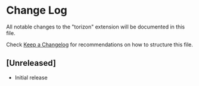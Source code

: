 # Change Log

All notable changes to the "torizon" extension will be documented in this file.

Check [Keep a Changelog](http://keepachangelog.com/) for recommendations on how to structure this file.

## [Unreleased]

- Initial release